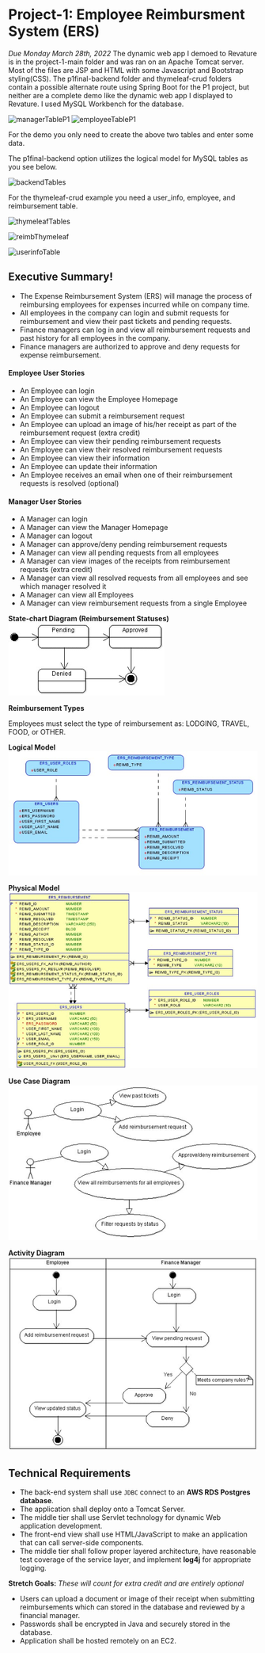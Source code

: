 # Project-1: Employee Reimbursment System (ERS)
*Due Monday March 28th, 2022*
The dynamic web app I demoed to Revature is in the project-1-main folder and was ran on an Apache Tomcat server. Most of the files are JSP and HTML with some Javascript and Bootstrap styling(CSS). The p1final-backend folder and thymeleaf-crud folders contain a possible alternate route using Spring Boot for the P1 project, but neither are a complete demo like the dynamic web app I displayed to Revature.
I used MySQL Workbench for the database.

![managerTableP1](https://user-images.githubusercontent.com/99214724/161402196-27095bda-368f-46db-bb48-2433b586c92e.jpg)
![employeeTableP1](https://user-images.githubusercontent.com/99214724/161402197-d6fbc13d-5269-47ee-8eef-955dce337218.jpg)

For the demo you only need to create the above two tables and enter some data.

The p1final-backend option utilizes the logical model for MySQL tables as you see below.

![backendTables](https://user-images.githubusercontent.com/99214724/161402601-8635df0f-7c3c-4afe-a805-d5724b78e11d.jpg)

For the thymeleaf-crud example you need a user_info, employee, and reimbursement table.

![thymeleafTables](https://user-images.githubusercontent.com/99214724/161402799-fb19fdd7-2c03-4664-8d47-a967c74e86f7.jpg)

![reimbThymeleaf](https://user-images.githubusercontent.com/99214724/161402834-5fe785e6-776a-40eb-9400-496d4886a866.jpg)

![userinfoTable](https://user-images.githubusercontent.com/99214724/161402864-155ded99-e233-4880-8d1f-61152ddf13dd.jpg)

## Executive Summary!

* The Expense Reimbursement System (ERS) will manage the process of reimbursing employees for expenses incurred while on company time. 
* All employees in the company can login and submit requests for reimbursement and view their past tickets and pending requests. 
* Finance managers can log in and view all reimbursement requests and past history for all employees in the company. 
* Finance managers are authorized to approve and deny requests for expense reimbursement.

#### Employee User Stories 
- An Employee can login
- An Employee can view the Employee Homepage
- An Employee can logout
- An Employee can submit a reimbursement request
- An Employee can upload an image of his/her receipt as part of the reimbursement request (extra credit)
- An Employee can view their pending reimbursement requests
- An Employee can view their resolved reimbursement requests
- An Employee can view their information
- An Employee can update their information
- An Employee receives an email when one of their reimbursement requests is resolved (optional)

#### Manager User Stories
- A Manager can login
- A Manager can view the Manager Homepage
- A Manager can logout
- A Manager can approve/deny pending reimbursement requests
- A Manager can view all pending requests from all employees
- A Manager can view images of the receipts from reimbursement requests (extra credit)
- A Manager can view all resolved requests from all employees and see which manager resolved it
- A Manager can view all Employees
- A Manager can view reimbursement requests from a single Employee 


**State-chart Diagram (Reimbursement Statuses)** 
![](./imgs/state-chart.jpg)

**Reimbursement Types**

Employees must select the type of reimbursement as: LODGING, TRAVEL, FOOD, or OTHER.

**Logical Model**
![](./imgs/logical.jpg)

**Physical Model**
![](./imgs/physical.jpg)

**Use Case Diagram**
![](./imgs/use-case.jpg)

**Activity Diagram**
![](./imgs/activity.jpg)

## Technical Requirements

* The back-end system shall use `JDBC` connect to an **AWS RDS Postgres database**. 
* The application shall deploy onto a Tomcat Server. 
* The middle tier shall use Servlet technology for dynamic Web application development. 
* The front-end view shall use HTML/JavaScript to make an application that can call server-side components. 
* The middle tier shall follow proper layered architecture, have reasonable test coverage of the service layer, and implement **log4j** for appropriate logging. 

**Stretch Goals:** *These will count for extra credit and are entirely optional*
* Users can upload a document or image of their receipt when submitting reimbursements which can stored in the database and reviewed by a financial manager.
* Passwords shall be encrypted in Java and securely stored in the database. 
* Application shall be hosted remotely on an EC2.

